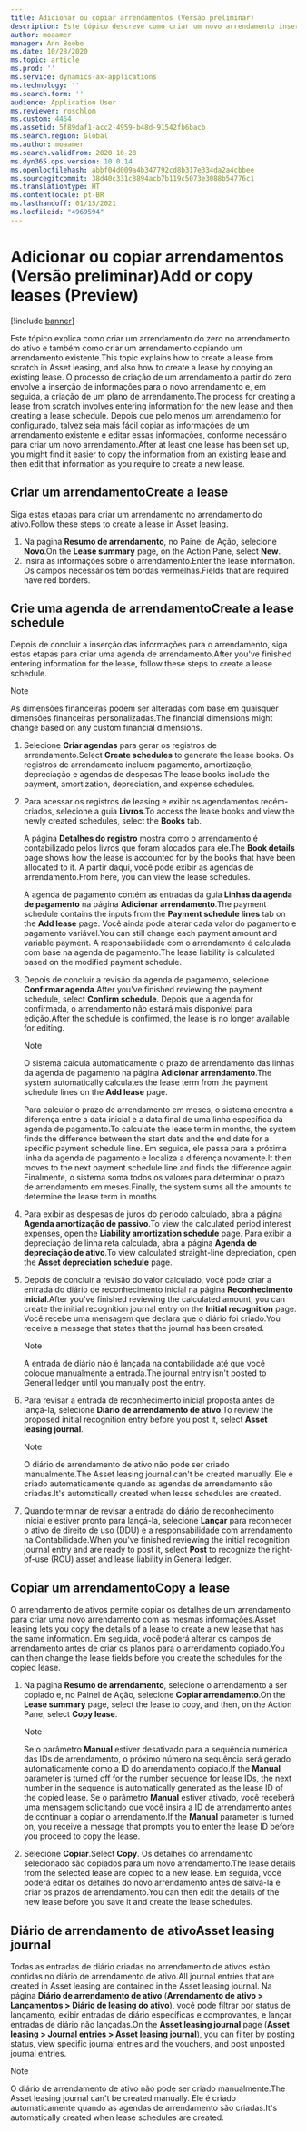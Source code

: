```yaml
---
title: Adicionar ou copiar arrendamentos (Versão preliminar)
description: Este tópico descreve como criar um novo arrendamento inserindo informações sobre arrendamento de ativos ou copiando informações de um arrendamento existente.
author: moaamer
manager: Ann Beebe
ms.date: 10/28/2020
ms.topic: article
ms.prod: ''
ms.service: dynamics-ax-applications
ms.technology: ''
ms.search.form: ''
audience: Application User
ms.reviewer: roschlom
ms.custom: 4464
ms.assetid: 5f89daf1-acc2-4959-b48d-91542fb6bacb
ms.search.region: Global
ms.author: moaamer
ms.search.validFrom: 2020-10-28
ms.dyn365.ops.version: 10.0.14
ms.openlocfilehash: abbf04d009a4b347792cd8b317e334da2a4cbbee
ms.sourcegitcommit: 38d40c331c8894acb7b119c5073e3088b54776c1
ms.translationtype: HT
ms.contentlocale: pt-BR
ms.lasthandoff: 01/15/2021
ms.locfileid: "4969594"
---
```

# <a name="add-or-copy-leases-preview"></a><span data-ttu-id="7aa8a-103">Adicionar ou copiar arrendamentos (Versão preliminar)</span><span class="sxs-lookup"><span data-stu-id="7aa8a-103">Add or copy leases (Preview)</span></span>

[!include [banner](../includes/banner.md)]

<span data-ttu-id="7aa8a-104">Este tópico explica como criar um arrendamento do zero no arrendamento do ativo e também como criar um arrendamento copiando um arrendamento existente.</span><span class="sxs-lookup"><span data-stu-id="7aa8a-104">This topic explains how to create a lease from scratch in Asset leasing, and also how to create a lease by copying an existing lease.</span></span> <span data-ttu-id="7aa8a-105">O processo de criação de um arrendamento a partir do zero envolve a inserção de informações para o novo arrendamento e, em seguida, a criação de um plano de arrendamento.</span><span class="sxs-lookup"><span data-stu-id="7aa8a-105">The process for creating a lease from scratch involves entering information for the new lease and then creating a lease schedule.</span></span> <span data-ttu-id="7aa8a-106">Depois que pelo menos um arrendamento for configurado, talvez seja mais fácil copiar as informações de um arrendamento existente e editar essas informações, conforme necessário para criar um novo arrendamento.</span><span class="sxs-lookup"><span data-stu-id="7aa8a-106">After at least one lease has been set up, you might find it easier to copy the information from an existing lease and then edit that information as you require to create a new lease.</span></span>

## <a name="create-a-lease"></a><span data-ttu-id="7aa8a-107">Criar um arrendamento</span><span class="sxs-lookup"><span data-stu-id="7aa8a-107">Create a lease</span></span>

<span data-ttu-id="7aa8a-108">Siga estas etapas para criar um arrendamento no arrendamento do ativo.</span><span class="sxs-lookup"><span data-stu-id="7aa8a-108">Follow these steps to create a lease in Asset leasing.</span></span>

1. <span data-ttu-id="7aa8a-109">Na página **Resumo de arrendamento**, no Painel de Ação, selecione **Novo**.</span><span class="sxs-lookup"><span data-stu-id="7aa8a-109">On the **Lease summary** page, on the Action Pane, select **New**.</span></span>
2. <span data-ttu-id="7aa8a-110">Insira as informações sobre o arrendamento.</span><span class="sxs-lookup"><span data-stu-id="7aa8a-110">Enter the lease information.</span></span> <span data-ttu-id="7aa8a-111">Os campos necessários têm bordas vermelhas.</span><span class="sxs-lookup"><span data-stu-id="7aa8a-111">Fields that are required have red borders.</span></span>

## <a name="create-a-lease-schedule"></a><span data-ttu-id="7aa8a-112">Crie uma agenda de arrendamento</span><span class="sxs-lookup"><span data-stu-id="7aa8a-112">Create a lease schedule</span></span>

<span data-ttu-id="7aa8a-113">Depois de concluir a inserção das informações para o arrendamento, siga estas etapas para criar uma agenda de arrendamento.</span><span class="sxs-lookup"><span data-stu-id="7aa8a-113">After you've finished entering information for the lease, follow these steps to create a lease schedule.</span></span>

> [!NOTE]
> <span data-ttu-id="7aa8a-114">As dimensões financeiras podem ser alteradas com base em quaisquer dimensões financeiras personalizadas.</span><span class="sxs-lookup"><span data-stu-id="7aa8a-114">The financial dimensions might change based on any custom financial dimensions.</span></span>

1. <span data-ttu-id="7aa8a-115">Selecione **Criar agendas** para gerar os registros de arrendamento.</span><span class="sxs-lookup"><span data-stu-id="7aa8a-115">Select **Create schedules** to generate the lease books.</span></span> <span data-ttu-id="7aa8a-116">Os registros de arrendamento incluem pagamento, amortização, depreciação e agendas de despesas.</span><span class="sxs-lookup"><span data-stu-id="7aa8a-116">The lease books include the payment, amortization, depreciation, and expense schedules.</span></span>
2. <span data-ttu-id="7aa8a-117">Para acessar os registros de leasing e exibir os agendamentos recém-criados, selecione a guia **Livros**.</span><span class="sxs-lookup"><span data-stu-id="7aa8a-117">To access the lease books and view the newly created schedules, select the **Books** tab.</span></span>

    <span data-ttu-id="7aa8a-118">A página **Detalhes do registro** mostra como o arrendamento é contabilizado pelos livros que foram alocados para ele.</span><span class="sxs-lookup"><span data-stu-id="7aa8a-118">The **Book details** page shows how the lease is accounted for by the books that have been allocated to it.</span></span> <span data-ttu-id="7aa8a-119">A partir daqui, você pode exibir as agendas de arrendamento.</span><span class="sxs-lookup"><span data-stu-id="7aa8a-119">From here, you can view the lease schedules.</span></span>

    <span data-ttu-id="7aa8a-120">A agenda de pagamento contém as entradas da guia **Linhas da agenda de pagamento** na página **Adicionar arrendamento**.</span><span class="sxs-lookup"><span data-stu-id="7aa8a-120">The payment schedule contains the inputs from the **Payment schedule lines** tab on the **Add lease** page.</span></span> <span data-ttu-id="7aa8a-121">Você ainda pode alterar cada valor do pagamento e pagamento variável.</span><span class="sxs-lookup"><span data-stu-id="7aa8a-121">You can still change each payment amount and variable payment.</span></span> <span data-ttu-id="7aa8a-122">A responsabilidade com o arrendamento é calculada com base na agenda de pagamento.</span><span class="sxs-lookup"><span data-stu-id="7aa8a-122">The lease liability is calculated based on the modified payment schedule.</span></span>

4. <span data-ttu-id="7aa8a-123">Depois de concluir a revisão da agenda de pagamento, selecione **Confirmar agenda**.</span><span class="sxs-lookup"><span data-stu-id="7aa8a-123">After you've finished reviewing the payment schedule, select **Confirm schedule**.</span></span> <span data-ttu-id="7aa8a-124">Depois que a agenda for confirmada, o arrendamento não estará mais disponível para edição.</span><span class="sxs-lookup"><span data-stu-id="7aa8a-124">After the schedule is confirmed, the lease is no longer available for editing.</span></span>

    > [!NOTE]
    > <span data-ttu-id="7aa8a-125">O sistema calcula automaticamente o prazo de arrendamento das linhas da agenda de pagamento na página **Adicionar arrendamento**.</span><span class="sxs-lookup"><span data-stu-id="7aa8a-125">The system automatically calculates the lease term from the payment schedule lines on the **Add lease** page.</span></span>
    >
    > <span data-ttu-id="7aa8a-126">Para calcular o prazo de arrendamento em meses, o sistema encontra a diferença entre a data inicial e a data final de uma linha específica da agenda de pagamento.</span><span class="sxs-lookup"><span data-stu-id="7aa8a-126">To calculate the lease term in months, the system finds the difference between the start date and the end date for a specific payment schedule line.</span></span> <span data-ttu-id="7aa8a-127">Em seguida, ele passa para a próxima linha da agenda de pagamento e localiza a diferença novamente.</span><span class="sxs-lookup"><span data-stu-id="7aa8a-127">It then moves to the next payment schedule line and finds the difference again.</span></span> <span data-ttu-id="7aa8a-128">Finalmente, o sistema soma todos os valores para determinar o prazo de arrendamento em meses.</span><span class="sxs-lookup"><span data-stu-id="7aa8a-128">Finally, the system sums all the amounts to determine the lease term in months.</span></span>

5. <span data-ttu-id="7aa8a-129">Para exibir as despesas de juros do período calculado, abra a página **Agenda amortização de passivo**.</span><span class="sxs-lookup"><span data-stu-id="7aa8a-129">To view the calculated period interest expenses, open the **Liability amortization schedule** page.</span></span> <span data-ttu-id="7aa8a-130">Para exibir a depreciação de linha reta calculada, abra a página **Agenda de depreciação de ativo**.</span><span class="sxs-lookup"><span data-stu-id="7aa8a-130">To view calculated straight-line depreciation, open the **Asset depreciation schedule** page.</span></span>
6. <span data-ttu-id="7aa8a-131">Depois de concluir a revisão do valor calculado, você pode criar a entrada do diário de reconhecimento inicial na página **Reconhecimento inicial**.</span><span class="sxs-lookup"><span data-stu-id="7aa8a-131">After you've finished reviewing the calculated amount, you can create the initial recognition journal entry on the **Initial recognition** page.</span></span> <span data-ttu-id="7aa8a-132">Você recebe uma mensagem que declara que o diário foi criado.</span><span class="sxs-lookup"><span data-stu-id="7aa8a-132">You receive a message that states that the journal has been created.</span></span>

    > [!NOTE]
    > <span data-ttu-id="7aa8a-133">A entrada de diário não é lançada na contabilidade até que você coloque manualmente a entrada.</span><span class="sxs-lookup"><span data-stu-id="7aa8a-133">The journal entry isn't posted to General ledger until you manually post the entry.</span></span>

7. <span data-ttu-id="7aa8a-134">Para revisar a entrada de reconhecimento inicial proposta antes de lançá-la, selecione **Diário de arrendamento de ativo**.</span><span class="sxs-lookup"><span data-stu-id="7aa8a-134">To review the proposed initial recognition entry before you post it, select **Asset leasing journal**.</span></span>

    > [!NOTE]
    > <span data-ttu-id="7aa8a-135">O diário de arrendamento de ativo não pode ser criado manualmente.</span><span class="sxs-lookup"><span data-stu-id="7aa8a-135">The Asset leasing journal can't be created manually.</span></span> <span data-ttu-id="7aa8a-136">Ele é criado automaticamente quando as agendas de arrendamento são criadas.</span><span class="sxs-lookup"><span data-stu-id="7aa8a-136">It's automatically created when lease schedules are created.</span></span>

8. <span data-ttu-id="7aa8a-137">Quando terminar de revisar a entrada do diário de reconhecimento inicial e estiver pronto para lançá-la, selecione **Lançar** para reconhecer o ativo de direito de uso (DDU) e a responsabilidade com arrendamento na Contabilidade.</span><span class="sxs-lookup"><span data-stu-id="7aa8a-137">When you've finished reviewing the initial recognition journal entry and are ready to post it, select **Post** to recognize the right-of-use (ROU) asset and lease liability in General ledger.</span></span>

## <a name="copy-a-lease"></a><span data-ttu-id="7aa8a-138">Copiar um arrendamento</span><span class="sxs-lookup"><span data-stu-id="7aa8a-138">Copy a lease</span></span>

<span data-ttu-id="7aa8a-139">O arrendamento de ativos permite copiar os detalhes de um arrendamento para criar uma novo arrendamento com as mesmas informações.</span><span class="sxs-lookup"><span data-stu-id="7aa8a-139">Asset leasing lets you copy the details of a lease to create a new lease that has the same information.</span></span> <span data-ttu-id="7aa8a-140">Em seguida, você poderá alterar os campos de arrendamento antes de criar os planos para o arrendamento copiado.</span><span class="sxs-lookup"><span data-stu-id="7aa8a-140">You can then change the lease fields before you create the schedules for the copied lease.</span></span>

1. <span data-ttu-id="7aa8a-141">Na página **Resumo de arrendamento**, selecione o arrendamento a ser copiado e, no Painel de Ação, selecione **Copiar arrendamento**.</span><span class="sxs-lookup"><span data-stu-id="7aa8a-141">On the **Lease summary** page, select the lease to copy, and then, on the Action Pane, select **Copy lease**.</span></span>

    > [!NOTE]
    > <span data-ttu-id="7aa8a-142">Se o parâmetro **Manual** estiver desativado para a sequência numérica das IDs de arrendamento, o próximo número na sequência será gerado automaticamente como a ID do arrendamento copiado.</span><span class="sxs-lookup"><span data-stu-id="7aa8a-142">If the **Manual** parameter is turned off for the number sequence for lease IDs, the next number in the sequence is automatically generated as the lease ID of the copied lease.</span></span> <span data-ttu-id="7aa8a-143">Se o parâmetro **Manual** estiver ativado, você receberá uma mensagem solicitando que você insira a ID de arrendamento antes de continuar a copiar o arrendamento.</span><span class="sxs-lookup"><span data-stu-id="7aa8a-143">If the **Manual** parameter is turned on, you receive a message that prompts you to enter the lease ID before you proceed to copy the lease.</span></span>

2. <span data-ttu-id="7aa8a-144">Selecione **Copiar**.</span><span class="sxs-lookup"><span data-stu-id="7aa8a-144">Select **Copy**.</span></span> <span data-ttu-id="7aa8a-145">Os detalhes do arrendamento selecionado são copiados para um novo arrendamento.</span><span class="sxs-lookup"><span data-stu-id="7aa8a-145">The lease details from the selected lease are copied to a new lease.</span></span> <span data-ttu-id="7aa8a-146">Em seguida, você poderá editar os detalhes do novo arrendamento antes de salvá-la e criar os prazos de arrendamento.</span><span class="sxs-lookup"><span data-stu-id="7aa8a-146">You can then edit the details of the new lease before you save it and create the lease schedules.</span></span>

## <a name="asset-leasing-journal"></a><span data-ttu-id="7aa8a-147">Diário de arrendamento de ativo</span><span class="sxs-lookup"><span data-stu-id="7aa8a-147">Asset leasing journal</span></span>

<span data-ttu-id="7aa8a-148">Todas as entradas de diário criadas no arrendamento de ativos estão contidas no diário de arrendamento de ativo.</span><span class="sxs-lookup"><span data-stu-id="7aa8a-148">All journal entries that are created in Asset leasing are contained in the Asset leasing journal.</span></span> <span data-ttu-id="7aa8a-149">Na página **Diário de arrendamento de ativo** (**Arrendamento de ativo \> Lançamentos \> Diário de leasing do ativo**), você pode filtrar por status de lançamento, exibir entradas de diário específicas e comprovantes, e lançar entradas de diário não lançadas.</span><span class="sxs-lookup"><span data-stu-id="7aa8a-149">On the **Asset leasing journal** page (**Asset leasing \> Journal entries \> Asset leasing journal**), you can filter by posting status, view specific journal entries and the vouchers, and post unposted journal entries.</span></span>

> [!NOTE]
> <span data-ttu-id="7aa8a-150">O diário de arrendamento de ativo não pode ser criado manualmente.</span><span class="sxs-lookup"><span data-stu-id="7aa8a-150">The Asset leasing journal can't be created manually.</span></span> <span data-ttu-id="7aa8a-151">Ele é criado automaticamente quando as agendas de arrendamento são criadas.</span><span class="sxs-lookup"><span data-stu-id="7aa8a-151">It's automatically created when lease schedules are created.</span></span>
